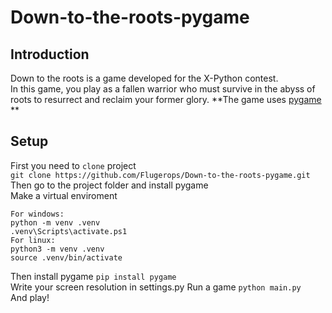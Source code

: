 # Down-to-the-roots-pygame
## Introduction
Down to the roots is a game developed for the X-Python contest. </br>
In this game, you play as a fallen warrior who must survive in the abyss of roots to resurrect and reclaim your former glory.
**The game uses [pygame](https://www.pygame.org/news) ** 
## Setup
First you need to `clone` project </br>
```git clone https://github.com/Flugerops/Down-to-the-roots-pygame.git``` </br>
Then go to the project folder and install pygame </br>
Make a virtual enviroment</br>
```
For windows:
python -m venv .venv
.venv\Scripts\activate.ps1
For linux:
python3 -m venv .venv
source .venv/bin/activate
```
Then install pygame
```pip install pygame``` </br>
Write your screen resolution in settings.py
Run a game
```python main.py```</br>
And play!

